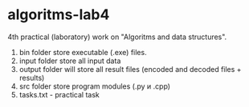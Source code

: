 # algoritms-lab4
4th practical (laboratory) work on "Algoritms and data structures".

1) bin folder store executable (.exe) files.
2) input folder store all input data
3) output folder will store all result files (encoded and decoded files + results)
4) src folder store program modules (.py и .cpp)
5) tasks.txt - practical task
